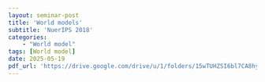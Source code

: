 ```yaml
---
layout: seminar-post
title: 'World models'
subtitle: 'NuerIPS 2018'
categories:
    - "World model"
tags: [World model]
date: 2025-05-19
pdf_url: 'https://drive.google.com/drive/u/1/folders/15wTUHZSI6bl7CA8hy9k4px_Yknbl2WA6/preview'
---
```

